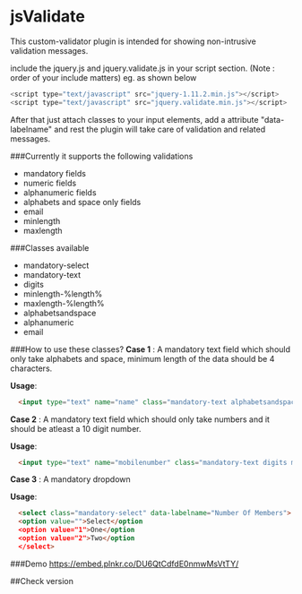 # jsValidate

This custom-validator plugin is intended for showing non-intrusive validation messages.

include the jquery.js and jquery.validate.js in your script section. (Note : order of your include matters) 
eg. as shown below
``` javascript
<script type="text/javascript" src="jquery-1.11.2.min.js"></script>
<script type="text/javascript" src="jquery.validate.min.js"></script>
```
After that just attach classes to your input elements, add a attribute "data-labelname" and rest the plugin will take care of validation and related messages.

###Currently it supports the following validations
- mandatory fields 
- numeric fields 
- alphanumeric fields 
- alphabets and space only fields 
- email 
- minlength 
- maxlength 

###Classes available
- mandatory-select
- mandatory-text
- digits
- minlength-%length%
- maxlength-%length%
- alphabetsandspace
- alphanumeric
- email

###How to use these classes?
**Case 1** : A mandatory text field which should only take alphabets and space, minimum length of the data should be 4 characters.

**Usage**:
```html
  <input type="text" name="name" class="mandatory-text alphabetsandspace minlength-4" data-labelname="Name"></input>
```
**Case 2** : A mandatory text field which should only take numbers and it should be atleast a 10 digit number.

**Usage**:
```html
  <input type="text" name="mobilenumber" class="mandatory-text digits minlength-10"  data-labelname="Mobile Number"></input>
```
**Case 3** : A mandatory dropdown 

**Usage**:
```html
  <select class="mandatory-select" data-labelname="Number Of Members">
  <option value="">Select</option
  <option value="1">One</option
  <option value="2">Two</option
  </select>
```

###Demo
https://embed.plnkr.co/DU6QtCdfdE0nmwMsVtTY/

##Check version